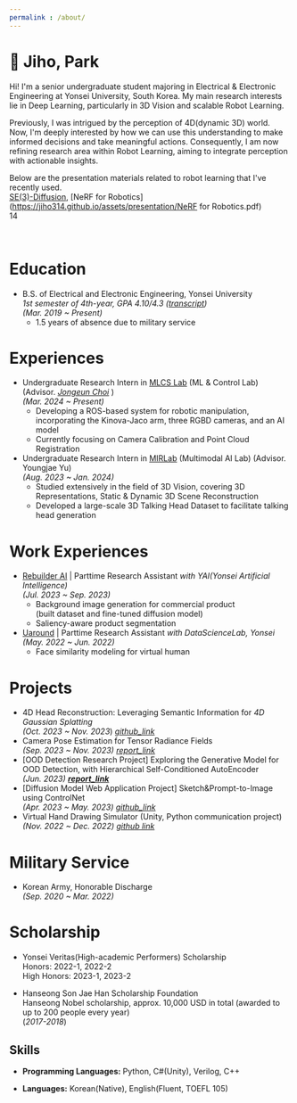 ```yaml
---
permalink : /about/
---
```






<!-- style = "float: right;"/ 

<img style="text-align:left;" src = "https://jiho314.github.io/assets/imgs/me.png" width = "30%" >

-->

# 👋 Jiho, Park

Hi! I'm a senior undergraduate student majoring in Electrical & Electronic Engineering at Yonsei University, South Korea. My main research interests lie in Deep Learning, particularly in 3D Vision and scalable Robot Learning. <br/>

Previously, I was intrigued by the perception of 4D(dynamic 3D) world. Now, I'm deeply interested by how we can use this understanding to make informed decisions and take meaningful actions. Consequently, I am now refining research area within Robot Learning, aiming to integrate perception with actionable insights.<br/>

Below are the presentation materials related to robot learning that I've recently used. <br/>[SE(3)-Diffusion](https://jiho314.github.io/assets/presentation/SE(3)-DiffusionFields.pdf), [NeRF for Robotics](https://jiho314.github.io/assets/presentation/NeRF for Robotics.pdf)<br/>14

<!--

Recently, my interests have evolved to encompass the development of meaningful decisions and actions derived from this perception, leading me toward the field of Robot Learning. Consequently, I am now refining research area within Robot Learning, aiming to integrate perception with actionable insights<br/>

Now, I'm intrigued by how we can use this understanding to make informed decisions and take meaningful actions, guiding me into the realm of Robot Learning. As a result, I'm currently fine-tuning my research within Robot Learning, aiming to merge the concepts of perception with actionable insights





Before, I was really into exploring how we perceive the dynamic 3D world, that fascinating 4D space. Lately, though, I've gotten excited about going a step further—not just perceiving the world, but making smart decisions and taking actions based on what we see. This curiosity has steered me towards Robot Learning. So, I'm currently zeroing in on this cool intersection, trying to blend perception with practical, impactful actions.

Previously, I was deeply interested in understanding the perception of the dynamic 3D, or 4D, world. 

Now, I'm intrigued by how we can use this understanding to make informed decisions and take meaningful actions, guiding me into the realm of Robot Learning. As a result, I'm currently fine-tuning my research within Robot Learning, aiming to merge the concepts of perception with actionable insights.



However, I have since broadened my interests to include not only perception but also the generation of meaningful decision/actions through Robot Learning. As a result, I am currently refining my research focus within the field of Robot Learning.



Initially, my fascination lay with the perception of the 4D (Dynamic 3D) world. Recently, however, my interests have evolved to encompass the development of meaningful decisions and actions derived from this perception, leading me toward the field of Robot Learning. Consequently, I am now honing my research area within Robot Learning, aiming to integrate perception with actionable insights

I was previously interested in the perception of 4D(Dynamic 3D) world and now my research interest covering decision making and action not only perception. Therefore, now I'm narrowing down my research area among Robot Learning.

-->

<br/>





# Education

- B.S. of Electrical and Electronic Engineering, Yonsei University   
  *1st semester of 4th-year, GPA 4.10/4.3 ([transcript](https://jiho314.github.io/assets/transcript/transcript_4-1(kor)(norank).pdf))*  
  *(Mar. 2019 ~ Present)*
  - 1.5 years of absence due to military service
  

# Experiences

- Undergraduate Research Intern in [MLCS Lab](https://mlcs.yonsei.ac.kr/index.html) (ML & Control Lab) (Advisor. [*Jongeun Choi*](https://scholar.google.com/citations?user=Z-UlU3MAAAAJ&hl=en) )<br/> *(Mar. 2024 ~ Present)*
  - Developing a ROS-based system for robotic manipulation, incorporating the Kinova-Jaco arm, three RGBD cameras, and an AI model <br/>
  - Currently focusing on Camera Calibration and Point Cloud Registration
- Undergraduate Research Intern in [MIRLab](https://mirlab.yonsei.ac.kr/) (Multimodal AI Lab) (Advisor. Youngjae Yu) <br/>
  *(Aug. 2023 ~ Jan. 2024)*
  - Studied extensively in the field of 3D Vision, covering 3D Representations, Static & Dynamic 3D Scene Reconstruction
  - Developed a large-scale 3D Talking Head Dataset to facilitate talking head generation

# Work Experiences

- [Rebuilder AI](https://rebuilderai.com/) | Parttime Research Assistant *with YAI(Yonsei Artificial Intelligence)* <br/>
  *(Jul. 2023 ~ Sep. 2023)*
  - Background image generation for commercial product<br/> (built dataset and fine-tuned diffusion model)
  - Saliency-aware product segmentation 
- [Uaround](https://www.uaround.ai/) | Parttime Research Assistant *with DataScienceLab, Yonsei* <br/>
   *(May. 2022 ~ Jun. 2022)*
   - Face similarity modeling for virtual human 



# Projects

- 4D Head Reconstruction: Leveraging Semantic Information for *4D Gaussian Splatting*<br/>*(Oct. 2023 ~ Nov. 2023*) [*github_link*](https://github.com/whwjdqls/4D-Gaussian-Head.git)
- Camera Pose Estimation for Tensor Radiance Fields <br/>
  *(Sep. 2023 ~ Nov. 2023)* *[report_link](https://jiho314.github.io/assets/nope-tensorf.pdf)*
- [OOD Detection Research Project] Exploring the Generative Model for OOD Detection, with Hierarchical Self-Conditioned AutoEncoder <br/> *(Jun. 2023)* [***report_link***](https://jiho314.github.io/assets/MNIST_OOD_HSCAE.pdf)
- [Diffusion Model Web Application Project] Sketch&Prompt-to-Image using ControlNet <br/>*(Apr. 2023 ~ May. 2023) [github_link](https://github.com/devch1013/YAICON-Ditto)*
- Virtual Hand Drawing Simulator (Unity, Python communication project)  <br/>
  *(Nov. 2022 ~ Dec. 2022) [github link](https://github.com/jiho314/Unity_HandTracking_DeepLearning.git)*

# Military Service

- Korean Army, Honorable Discharge <br/>*(Sep. 2020 ~ Mar. 2022)*

# Scholarship

- Yonsei Veritas(High-academic Performers) Scholarship<br/>
  Honors: 2022-1, 2022-2 <br/>High Honors: 2023-1, 2023-2

- Hanseong Son Jae Han Scholarship Foundation  <br/>
  Hanseong Nobel scholarship, approx. 10,000 USD in total (awarded to up to 200 people every year) <br/>(*2017-2018*)

## Skills

- **Programming Languages:**  Python, C#(Unity), Verilog, C++

- **Languages:** Korean(Native), English(Fluent, TOEFL 105)



<!--



# Projects

- 4D Head Reconstruction: Leveraging Semantic information for 4D Gaussian Splatting<br/>*(Nov.2023*) [github_link](https://github.com/whwjdqls/4D-Gaussian-Head.git)
- [OOD Detection Research Project] Exploring the generative model for OOD Detection, with Hierarchical Self-Conditioned AutoEncoder <br/> *(Jun.2023)* [***report_link***](https://jiho314.github.io/assets/MNIST_OOD_HSCAE.pdf)
- [Diffusion Model Web Application Project] Sketch&Prompt-to-Image using ControlNet <br/>*(Apr.2023 ~ May.2023) [github_link](https://github.com/devch1013/YAICON-Ditto)*
- Virtual hand drawing simulator (Unity, Python communication project)  
  *(Nov. 2022 ~ Dec. 2022) [github link](https://github.com/jiho314/Unity_HandTracking_DeepLearning.git)*
- Cloth recommendation based on segmentation and data embedding   
  *(Mar. 2022 ~ Apr. 2022) [github_link](https://github.com/yejin109/MaskRCNN-Recommendation)*    

## Industry-academia cooperation projects

- Image Editing Services R&D<br/>
  *in YAI(AI club in Yonsei), with [Rebuilder AI](https://rebuilderai.com/)*
  - Background generation for commercial product
  - Saliency-aware product segmentation

- Highschool students' mathematical problem solving data clustering and analysis   
  *in Datasciencelab(Data science society in Yonsei), with Mathflat, freewheelin Inc.*   
  *(Oct. 2022 ~ Nov. 2022)*
- Service usage prediction and analysis   
  *in CSE-URP Yonsei, with JJAANN Co.*  
  *(Jul. 2022 ~ Aug. 2022)*
- Virtual face similarity modeling  
  *in Datasciencelab(Data science society in Yonsei), with MetaSoul, Uaround Co., Ltd*  
  *(May. 2022 ~ June. 2022)*



# Internship

- Undergraduate Intern in [MIRLab](https://mirlab.yonsei.ac.kr/) <br/>
  *(Jul.2023 ~ present)*
- CSE(Computational Science and Engineering)-URP Yonsei University in [MIDaS Lab](https://sites.google.com/site/midasyonsei)  
  *(Jul.2022 ~ Aug. 2022)*



# Military Service

- Korean Army, Honorable Discharge  
  *(Sep. 2020 ~ Mar. 2022)*

# Scholarship

- Yonsei Veritas(High-academic Performers) Scholarship   
  *(2022-2, 2023-1, 2023-2)*

# Studied Paper

### - Computer Vision

>  [VGGNet] Very Deep Convolutional Networks for Large-Scale Image Recognition [*vggnet_review*](https://jiho314.github.io/assets/paper-review/vggnet_review.pdf) <br/>[ResNet] Deep Residual Learning for Image Recognition [*resnet_review*](https://jiho314.github.io/assets/paper-review/resnet_review.pdf) <br/>[SpatialTransformer] Spatial Transformer Networks [*spatialtransformer_review*](https://jiho314.github.io/assets/paper-review/spatialtransformer_review.pdf) <br/>[FSRCNN] Accelerating the Super-Resolution Convolutional Neural Network [*fsrcnn_review*](https://jiho314.github.io/assets/paper-review/fsrcnn_review.pdf) <br/>[FCN] Fully Convolutional Networks for Semantic Segmentation  [*fcn_review*](https://jiho314.github.io/assets/paper-review/fcn_review.pdf) <br/>[DilatedConv] Multi-Scale Context Aggregation by Dilated Convolutions [*dilatedconv_review*](https://jiho314.github.io/assets/paper-review/dilatedconv_review.pdf) <br/>[YOLO] You Only Look Once: Unified, Real-Time Object Detection  [*yolo_review*](https://jiho314.github.io/assets/paper-review/yolo_review.pdf) <br/>
>  [Style Transfer] Image Style Transfer Using Convolutional Neural Networks [styletransfer_review](https://jiho314.github.io/assets/paper-review/styletransfer_review.pdf) <br/>Perceptual Losses for Real-Time Style Transfer and Super-Resolution [perceptualloss_review](https://jiho314.github.io/assets/paper-review/styletransfer_review.pdf) <br/>Grad-CAM: Visual Explanations from Deep Networks via Gradient-based Localization [gradcam_review](https://jiho314.github.io/assets/paper-review/gradcam_review.pdf) <br/>

### - Generative

> [GAN] Generative Adversarial Nets [gan_review](https://jiho314.github.io/assets/paper-review/gan_review.pdf) <br/>[cGAN] Conditonal Generative Adversarial Nets [cgan_review](https://jiho314.github.io/assets/paper-review/gradcam_review.pdf) <br/>[pix2pix] Image-to-Image Translation with Conditional Adversarial Networks <br/>
> [CycleGAN] Unpaired Image-to-Image Translation using Cycle-Consistent Adversarial Networks [*cyclegan_ppt* ](https://jiho314.github.io/assets/presentation/cyclegan_ppt.pdf)<br/>[DefenseGAN] Protecting Classifiers against Adversarial Attacks using Generative Models<br/>[DallE1] Zero-Shot Text-to-Image Generation<br/>

### - Diffusion

> Understanding Diffusion Models: A Unified Perspective [***Diffusion_Presentation***](https://jiho314.github.io/assets/presentation/diffusion_ppt.pdf)<br/>[DDPM] Denoising Diffusion Probabilistic Models <br/>[Latent Diffusion] High-Resolution Image Synthesis with Latent Diffusion Models <br/>[ControlNet] Adding Conditional Control to Text-to-Image Diffusion Models <br/>

### - 3D

> NeRF: Representing Scenes as Neural Radiance Fields for View Synthesis [*nerf_ppt*](https://jiho314.github.io/assets/presentation/nerf_ppt.pdf) <br/>NeuS: Learning Neural Implicit Surfaces by Volume Rendering for Multi-view Reconstruction <br/>Neural 3D Scene Reconstruction with the Manhattan-world Assumption [ManhattanSDF_ppt](https://jiho314.github.io/assets/presentation/ManhattanSDF_ppt.pdf)<br/>TensoRF: Tensorial Radiance Fields <br/>

### - NLP

> Empirical Evaluation of Gated Recurrent Neural Networks on Sequence Modeling [gru_review](https://jiho314.github.io/assets/paper-review/gru_review.pdf)<br/>Sequence to Sequence Learning with Neural Networks <br/>
> Attention is all you need



-->

